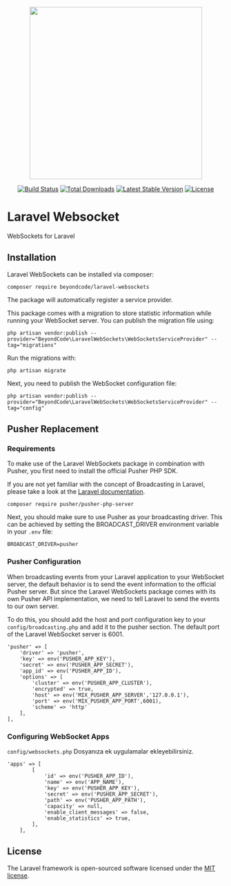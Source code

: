<p align="center"><a href="https://laravel.com" target="_blank"><img src="https://raw.githubusercontent.com/laravel/art/master/logo-lockup/5%20SVG/2%20CMYK/1%20Full%20Color/laravel-logolockup-cmyk-red.svg" width="400"></a></p>

<p align="center">
<a href="https://travis-ci.org/laravel/framework"><img src="https://travis-ci.org/laravel/framework.svg" alt="Build Status"></a>
<a href="https://packagist.org/packages/laravel/framework"><img src="https://img.shields.io/packagist/dt/laravel/framework" alt="Total Downloads"></a>
<a href="https://packagist.org/packages/laravel/framework"><img src="https://img.shields.io/packagist/v/laravel/framework" alt="Latest Stable Version"></a>
<a href="https://packagist.org/packages/laravel/framework"><img src="https://img.shields.io/packagist/l/laravel/framework" alt="License"></a>
</p>

# Laravel Websocket
WebSockets for Laravel

## Installation
Laravel WebSockets can be installed via composer:
```
composer require beyondcode/laravel-websockets
```

The package will automatically register a service provider.

This package comes with a migration to store statistic information while running your WebSocket server. You can publish the migration file using:
```
php artisan vendor:publish --provider="BeyondCode\LaravelWebSockets\WebSocketsServiceProvider" --tag="migrations"
```

Run the migrations with:
```
php artisan migrate
```

Next, you need to publish the WebSocket configuration file:
```
php artisan vendor:publish --provider="BeyondCode\LaravelWebSockets\WebSocketsServiceProvider" --tag="config"
```

## Pusher Replacement
### Requirements
To make use of the Laravel WebSockets package in combination with Pusher, you first need to install the official Pusher PHP SDK.

If you are not yet familiar with the concept of Broadcasting in Laravel, please take a look at the [Laravel documentation](https://laravel.com/docs/6.0/broadcasting).
```
composer require pusher/pusher-php-server
```

Next, you should make sure to use Pusher as your broadcasting driver. This can be achieved by setting the BROADCAST_DRIVER environment variable in your `.env` file:
```
BROADCAST_DRIVER=pusher
```

### Pusher Configuration
When broadcasting events from your Laravel application to your WebSocket server, the default behavior is to send the event information to the official Pusher server. But since the Laravel WebSockets package comes with its own Pusher API implementation, we need to tell Laravel to send the events to our own server.

To do this, you should add the host and port configuration key to your `config/broadcasting.php` and add it to the pusher section. The default port of the Laravel WebSocket server is 6001.
```
'pusher' => [
    'driver' => 'pusher',
    'key' => env('PUSHER_APP_KEY'),
    'secret' => env('PUSHER_APP_SECRET'),
    'app_id' => env('PUSHER_APP_ID'),
    'options' => [
        'cluster' => env('PUSHER_APP_CLUSTER'),
        'encrypted' => true,
        'host' => env('MIX_PUSHER_APP_SERVER','127.0.0.1'),
        'port' => env('MIX_PUSHER_APP_PORT',6001),
        'scheme' => 'http'
    ],
],
```

### Configuring WebSocket Apps
`config/websockets.php` Dosyanıza ek uygulamalar ekleyebilirsiniz.
```
'apps' => [
        [
            'id' => env('PUSHER_APP_ID'),
            'name' => env('APP_NAME'),
            'key' => env('PUSHER_APP_KEY'),
            'secret' => env('PUSHER_APP_SECRET'),
            'path' => env('PUSHER_APP_PATH'),
            'capacity' => null,
            'enable_client_messages' => false,
            'enable_statistics' => true,
        ],
    ],
```

## License

The Laravel framework is open-sourced software licensed under the [MIT license](https://opensource.org/licenses/MIT).

